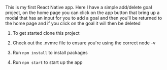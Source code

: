 This is my first React Native app. Here I have a simple add/delete goal project, on the home page you can click on the app button that bring up a modal that has an input for you to add a goal and then you'll be returned to the home page and if you click on the goal it will then be deleted

1. To get started clone this project

2. Check out the .nvmrc file to ensure you're using the correct node -v

3. Run ```npm install``` to install packages

4. Run ```npm start``` to start up the app